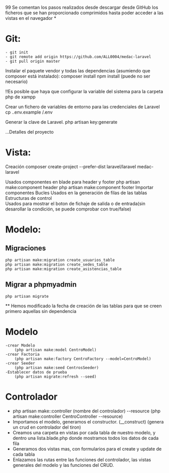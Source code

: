 99 Se comentan los pasos realizados desde descargar desde GitHub los ficheros que se han proporcionado comprimidos hasta poder
acceder a las vistas en el navegador *

# Git:
	- git init
	- git remote add origin https://github.com/ALL0004/medac-laravel
	- git pull origin master

Instalar el paquete vendor y todas las dependencias (asumiendo que composer está instalado):
	composer install
	npm install (puede no ser necesario)

!!Es posible que haya que configurar la variable del sistema para la carpeta php de xampp

Crear un fichero de variables de entorno para las credenciales de Laravel
	cp .\.env.example /.env

Generar la clave de Laravel.
	php artisan key:generate



...Detalles del proyecto

# Vista:

Creación
	composer create-project --prefer-dist laravel/laravel medac-laravel

Usados componentes en blade para header y footer
	php artisan make:component header
	php artisan make:component footer
Importar componentes
	<x-header/>
	<x-footer/>
Bucles
	Usados en la generación de filas de las tablas
Estructuras de control	
	Usados para mostrar el boton de fichaje de salida o de entrada(sin desarollar la condición, se puede comprobar con true/false)

# Modelo:

## Migraciones
	php artisan make:migration create_usuarios_table
	php artisan make:migration create_sedes_table
	php artisan make:migration create_asistencias_table

## Migrar a phpmyadmin

	php artisan migrate

** Hemos modificado la fecha de creación de las tablas para que se creen primero aquellas sin dependencia


# Modelo
	-crear Modelo
		(php artisan make:model CentroModel)
	-crear Factoria
		(php artisan make:factory CentroFactory --model=CentroModel)
	-crear Seeder
		(php artisan make:seed CentrosSeeder)
	-Establecer datos de prueba
		(php artisan migrate:refresh --seed)


# Controlador
	
  - php artisan make::controller (nombre del controlador) --resource
		(php artisan make:controller CentroController --resource)
  - Importamos el modelo, generamos el constructor. (__construct)
  		(genera un crud en controlador del tiron)
  - Creamos una carpeta en vistas por cada tabla de nuestro modelo, y dentro una lista.blade.php donde mostramos todos los datos de cada fila
  - Generamos dos vistas mas, con formularios para el create y update de cada tabla
  - Enlazamos las rutas entre las funciones del controlador, las vistas generales del modelo y las funciones del CRUD.	
